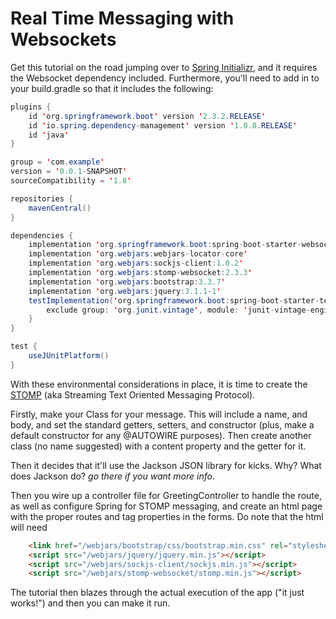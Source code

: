# Real Time Messaging with Websockets

Get this tutorial on the road jumping over to [Spring Initializr](https://start.spring.io), and it requires the Websocket dependency included.
Furthermore, you'll need to add in to your build.gradle so that it includes the following:
```java
plugins {
	id 'org.springframework.boot' version '2.3.2.RELEASE'
	id 'io.spring.dependency-management' version '1.0.8.RELEASE'
	id 'java'
}

group = 'com.example'
version = '0.0.1-SNAPSHOT'
sourceCompatibility = '1.8'

repositories {
	mavenCentral()
}

dependencies {
	implementation 'org.springframework.boot:spring-boot-starter-websocket'
	implementation 'org.webjars:webjars-locator-core'
	implementation 'org.webjars:sockjs-client:1.0.2'
	implementation 'org.webjars:stomp-websocket:2.3.3'
	implementation 'org.webjars:bootstrap:3.3.7'
	implementation 'org.webjars:jquery:3.1.1-1'
	testImplementation('org.springframework.boot:spring-boot-starter-test') {
		exclude group: 'org.junit.vintage', module: 'junit-vintage-engine'
	}
}

test {
	useJUnitPlatform()
}
```

With these environmental considerations in place, it is time to create the [STOMP](https://en.wikipedia.org/wiki/Streaming_Text_Oriented_Messaging_Protocol) (aka Streaming Text Oriented Messaging Protocol).

Firstly, make your Class for your message. This will include a name, and body, and set the standard getters, setters, and constructor (plus, make a default constructor for any @AUTOWIRE purposes). Then create another class (no name suggested) with a content property and the getter for it.

Then it decides that it'll use the Jackson JSON library for kicks. Why? What does Jackson do? _go there if you want more info_.

Then you wire up a controller file for GreetingController to handle the route, as well as configure Spring for STOMP messaging, and create an html page with the proper routes and tag properties in the forms. Do note that the html will need
```html
    <link href="/webjars/bootstrap/css/bootstrap.min.css" rel="stylesheet">
    <script src="/webjars/jquery/jquery.min.js"></script>
    <script src="/webjars/sockjs-client/sockjs.min.js"></script>
    <script src="/webjars/stomp-websocket/stomp.min.js"></script>
```
The tutorial then blazes through the actual execution of the app ("it just works!") and then you can make it run.
